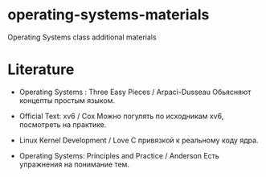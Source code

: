 # operating-systems-materials
Operating Systems class additional materials

# Literature 

- Operating Systems : Three Easy Pieces / Arpaci-Dusseau
Обьясняют концепты простым языком. 

- Official Text: xv6 / Cox
Можно погулять по исходникам xv6, посмотреть на практике. 

- Linux Kernel Development / Love
С привязкой к реальному коду ядра. 

- Operating Systems: Principles and Practice / Anderson
Есть упражнения на понимание тем. 
